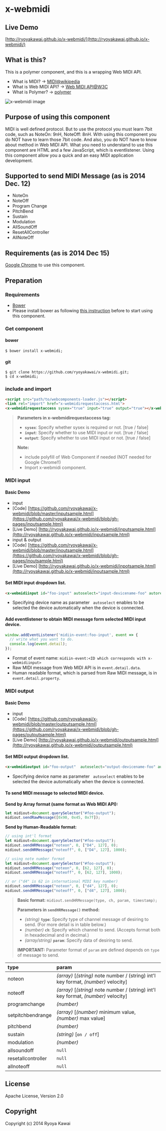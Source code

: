 # x-webmidi
## Live Demo
[http://ryoyakawai.github.io/x-webmidi/](http://ryoyakawai.github.io/x-webmidi/)

## What is this?
This is a polymer component, and this is a wrapping Web MIDI API.

 - What is MIDI? -> [MIDI@wikipedia](http://en.wikipedia.org/wiki/MIDI)
 - What is Web MIDI API? -> [Web MIDI API@W3C](http://webaudio.github.io/web-midi-api/)
 - What is Polymer? -> [polymer](https://www.polymer-project.org/)

![x-webmidi image](https://raw.githubusercontent.com/ryoyakawai/x-webmidi/gh-pages/src/images/screenshot.png)

## Purpose of using this component
MIDI is well defined protocol. But to use the protocol you must learn 7bit code, such as NoteOn: 9nH, NoteOff: 8nH.
With using this component you do NOT have to learn those 7bit code. And also, you do NOT have to know about method in Web MIDI API.
What you need to understand to use this component are HTML and a few JavaScript, which is eventlistener.
Using this component allow you a quick and an easy MIDI application development.

## Supported to send MIDI Message (as is 2014 Dec. 12)

 - NoteOn
 - NoteOff
 - Program Change
 - PitchBend
 - Sustain
 - Modulation
 - AllSoundOff
 - ResetAllController
 - AllNoteOff

## Requirements (as is 2014 Dec 15)
[Google Chrome](http://www.google.co.jp/intl/ja/chrome/browser/) to use this component. 

## Preparation
### Requirements
 - [Bower](http://bower.io/)  
  - Please install bower as following [this instruction](http://bower.io/#install-bower) before to start using this component.

### Get component
#### bower
```shell
$ bower install x-webmidi;
```
#### git
```shell
$ git clone https://github.com/ryoyakawai/x-webmidi.git;
$ cd x-webmidi;
```
### include and import
```html
<script src="path/to/webcomponents-loader.js"></script>
<link rel="import" href="x-webmidirequestaccess.html">
<x-webmidirequestaccess sysex="true" input="true" output="true"></x-webmidirequestaccess>
```
> **Parameters in x-webmidirequestaccess tag:**
>
>  -  **`sysex`**: Specify whether sysex is required or not. [true / false]
>  - **`input`**: Specify whether to use MIDI input or not. [true / false]
>  - **`output`**: Specify whether to use MIDI input or not. [true / false]
>
> **Note:**
>
> - include polyfill of Web Component if needed (NOT needed for Google Chrome!!)
> - Import x-webmidi component.

### MIDI input
#### Basic Demo
 - input
  - [Code] [https://github.com/ryoyakawai/x-webmidi/blob/master/inputsample.html](https://github.com/ryoyakawai/x-webmidi/blob/gh-pages/inputsample.html)
  - [Live Demo] [http://ryoyakawai.github.io/x-webmidi/inputsample.html](http://ryoyakawai.github.io/x-webmidi/inputsample.html)
 - input & output
  - [Code] [https://github.com/ryoyakawai/x-webmidi/blob/master/inoutsample.html](https://github.com/ryoyakawai/x-webmidi/blob/gh-pages/inoutsample.html)
  - [Live Demo] [http://ryoyakawai.github.io/x-webmidi/inpotsample.html](http://ryoyakawai.github.io/x-webmidi/inoutsample.html)

#### Set MIDI input dropdown list.
```html
<x-webmidiinput id="foo-input" autoselect="input-devicename-foo" autoreselect="true"></x-webmidiinput>
```
 - Specifying device name as parameter ` autoselect` enables to be selected the device automatically when the device is connected.


#### Add eventlistener to obtain MIDI message form selected MIDI input device.
```js
window.addEventListener('midiin-event:foo-input', event => {
  // write what you want to do.
  console.log(event.detail);
});
```
 - Format of event name: `midiin-event:<ID which corresponds with x-webmidiinput>`
 - Raw MIDI message from Web MIDI API is in `event.detail.data`.
 - Human readable format, which is parsed from Raw MIDI message, is in `event.detail.property`.



### MIDI output
#### Basic Demo
 - input
  - [Code] [https://github.com/ryoyakawai/x-webmidi/blob/master/outputsample.html](https://github.com/ryoyakawai/x-webmidi/blob/gh-pages/outputsample.html)
  - [Live Demo] [http://ryoyakawai.github.io/x-webmidi/outputsample.html](http://ryoyakawai.github.io/x-webmidi/outputsample.html)

#### Set MIDI output dropdown list.
```html
<x-webmidioutput id="foo-output"  autoselect="output-devicename-foo" autoreselect="true"></x-webmidioutput>
```
 - Specifying device name as parameter ` autoselect` enables to be selected the device automatically when the device is connected.


#### To send MIDI message to selected MIDI device.
**Send by Array format (same format as Web MIDI API):**
```js
let midiout=document.querySelector("#foo-output");
midiout.sendRawMessage([0x90, 0x45, 0x7f]);
```
**Send by Human-Readable format:**

```js
// using int'l format
let midiout=document.querySelector("#foo-output");
midiout.sendHRMessage("noteon", 0, ["D4", 127], 0);
midiout.sendHRMessage("noteoff", 0, ["D4", 127], 1000);
```
```js
// using note number format
let midiout=document.querySelector("#foo-output");
midiout.sendHRMessage("noteon", 0, [62, 127], 0);
midiout.sendHRMessage("noteoff", 0, [62, 127], 1000);

// or ("d4" is 62 in international MIDI key number)
midiout.sendHRMessage("noteon", 0, ["d4", 127], 0);
midiout.sendHRMessage("noteoff", 0, ["d4", 127], 1000);
```

> **Basic format:**
> `midiout.sendHRMessage(type, ch, param, timestamp);`
>
> **Parameters in `sendHRMessage()` method:**
>
>  -  *(string)* **`type`**: Specify type of channel message of desiring to send. (For more detail is in table below.)
>  - *(number)* **`ch`**: Specify which channel to send. (Accepts format both in hexadecimal and in decimal.)
>  - *(array/string)* **`param`**: Specify data of desiring to send.
>
> **IMPORTANT:** Parameter format of `param` are defined depends on `type` of message to send.
>
>
| type               | param                                                                               | 
| :------------------| :---------------------------------------------------------------------------------- | 
| noteon             | *(array)* [*(string)* note number / (string) int'l key format, *(number)* velocity] | 
| noteoff            | *(array)* [*(string)* note number / (string) int'l key format, *(number)* velocity] | 
| programchange      | *(number)*                                                                          | 
| setpitchbendrange  | *(array)* [*(number)* minimum value, *(number)* max value]                          | 
| pitchbend          | *(number)*                                                                          | 
| sustain            | *(string)* [`on / off`]                                                             | 
| modulation         | *(number)*                                                                          | 
| allsoundoff        | `null`                                                                              | 
| resetallcontroller | `null`                                                                              | 
| allnoteoff         | `null`                                                                              | 


## License
Apache License, Version 2.0


## Copyright
Copyright (c) 2014 Ryoya Kawai
